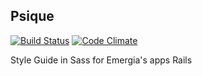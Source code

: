 ## Psique

[![Build Status](https://travis-ci.org/Soluciones/Psique.svg)](https://travis-ci.org/Soluciones/Psique)
[![Code Climate](https://codeclimate.com/github/Soluciones/Psique/badges/gpa.svg)](https://codeclimate.com/github/Soluciones/Psique)

Style Guide in Sass for Emergia's apps Rails

